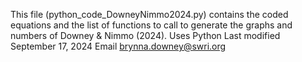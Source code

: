 This file (python_code_DowneyNimmo2024.py) contains the coded equations and the list of functions to call to generate the graphs and numbers of Downey & Nimmo (2024).
Uses Python
Last modified September 17, 2024
Email brynna.downey@swri.org

